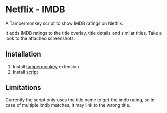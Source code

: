 # Netflix - IMDB
A Tampermonkey script to show IMDB ratings on Netflix. 

It adds IMDB ratings to the title overlay, title details and similar titles. Take a look to the attached screenshots. 

## Installation 
1) Install [tampermonkey](https://tampermonkey.net) extension
2) Install [script](https://github.com/ioannisioannou16/netflix-imdb/raw/master/netflix-imdb.user.js) 
## Limitations
Currently the script only uses the title name to get the imdb rating, so in case of multiple imdb matches, it may link to the wrong title. 
